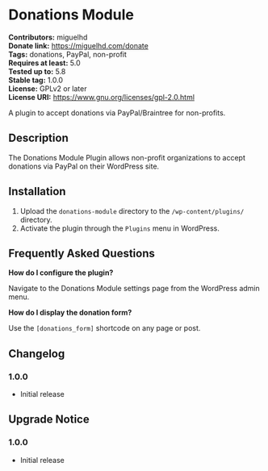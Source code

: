 # Donations Module

**Contributors:** miguelhd  
**Donate link:** https://miguelhd.com/donate  
**Tags:** donations, PayPal, non-profit  
**Requires at least:** 5.0  
**Tested up to:** 5.8  
**Stable tag:** 1.0.0  
**License:** GPLv2 or later  
**License URI:** https://www.gnu.org/licenses/gpl-2.0.html  

A plugin to accept donations via PayPal/Braintree for non-profits.

## Description

The Donations Module Plugin allows non-profit organizations to accept donations via PayPal on their WordPress site.

## Installation

1. Upload the `donations-module` directory to the `/wp-content/plugins/` directory.
2. Activate the plugin through the `Plugins` menu in WordPress.

## Frequently Asked Questions

**How do I configure the plugin?**

Navigate to the Donations Module settings page from the WordPress admin menu.

**How do I display the donation form?**

Use the `[donations_form]` shortcode on any page or post.

## Changelog

### 1.0.0
- Initial release

## Upgrade Notice

### 1.0.0
- Initial release
